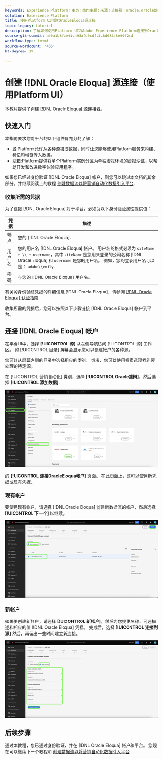 ```yaml
---
keywords: Experience Platform；主页；热门主题；来源；连接器；oracle;oracle雄辩；雄辩
solution: Experience Platform
title: 使用Platform UI创建OracleEloqua源连接
topic-legacy: tutorial
description: 了解如何使用Platform UI将Adobe Experience Platform连接到OracleEloqua。
source-git-commit: a40a1b8fae41c495afd9cdfc3c8d68148e90f2cd
workflow-type: tm+mt
source-wordcount: '466'
ht-degree: 1%

---
```



# 创建 [!DNL Oracle Eloqua] 源连接（使用Platform UI）

本教程提供了创建 [!DNL Oracle Eloqua] 源连接器。

## 快速入门

本指南要求您对平台的以下组件有充分的了解：

* [源](../../../../home.md):Platform允许从各种源摄取数据，同时让您能够使用Platform服务来构建、标记和增强传入数据。
* [沙箱](../../../../../sandboxes/home.md):Platform提供将单个Platform实例分区为单独虚拟环境的虚拟沙盒，以帮助开发和改进数字体验应用程序。

如果您已经过身份验证 [!DNL Oracle Eloqua] 帐户，则您可以跳过本文档的其余部分，并继续阅读上的教程 [创建数据流以将营销自动化数据引入平台](../../dataflow/marketing-automation.md).

### 收集所需的凭据

为了连接 [!DNL Oracle Eloqua] 对于平台，必须为以下身份验证属性提供值：

| 凭据 | 描述 |
| --- | --- |
| 端点 | 您的 [!DNL Oracle Eloqua]. |
| 用户名 | 您的用户名 [!DNL Oracle Eloqua] 帐户。 用户名的格式必须为 `siteName + \\ + username`，其中 `siteName` 是您用来登录的公司名称 [!DNL Oracle Eloqua] 和 `username` 是您的用户名。 例如，您的登录用户名可以是： `adobe\\emily`. |
| 密码 | 与您的 [!DNL Oracle Eloqua] 用户名。 |

有关的身份验证凭据的详细信息 [!DNL Oracle Eloqua]，请参阅 [[!DNL Oracle Eloqua] 认证指南](https://docs.oracle.com/en/cloud/saas/marketing/eloqua-rest-api/Authentication_Basic.html).

收集所需的凭据后，您可以按照以下步骤链接 [!DNL Oracle Eloqua] 帐户到平台。

## 连接 [!DNL Oracle Eloqua] 帐户

在平台UI中，选择 **[!UICONTROL 源]** 从左侧导航访问 [!UICONTROL 源] 工作区。 的 [!UICONTROL 目录] 屏幕会显示您可以创建帐户的各种源。

您可以从屏幕左侧的目录中选择相应的类别。 或者，您可以使用搜索选项找到要处理的特定源。

在 [!UICONTROL 营销自动化] 类别，选择 **[!UICONTROL Oracle雄辩]**，然后选择 **[!UICONTROL 添加数据]**.

![目录](../../../../images/tutorials/create/oracle-eloqua/catalog.png)

的 **[!UICONTROL 连接OracleEloqua帐户]** 页面。 在此页面上，您可以使用新凭据或现有凭据。

### 现有帐户

要使用现有帐户，请选择 [!DNL Oracle Eloqua] 创建新数据流的帐户，然后选择 **[!UICONTROL 下一个]** 以继续。

![现有](../../../../images/tutorials/create/oracle-eloqua/existing.png)

### 新帐户

如果要创建新帐户，请选择 **[!UICONTROL 新帐户]**，然后为您提供名称、可选描述和相应的值 [!DNL Oracle Eloqua] 凭据。 完成后，选择 **[!UICONTROL 连接到源]** 然后，再留出一些时间建立新连接。

![新建](../../../../images/tutorials/create/oracle-eloqua/new.png)

## 后续步骤

通过本教程，您已通过身份验证，并在 [!DNL Oracle Eloqua] 帐户和平台。 您现在可以继续下一个教程和 [创建数据流以将营销自动化数据引入平台](../../dataflow/marketing-automation.md).

